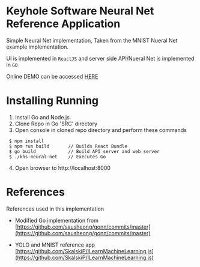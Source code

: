 # Keyhole Software Neural Net Reference Application
Simple Neural Net implementation, Taken from the MNIST Nueral Net example implementation. 

UI is implemented in `ReactJS` and server side API/Nueral Net is implemented in `GO` 

Online DEMO can be accessed [HERE](https://khs-neural-net.herokuapp.com)






# Installing Running 

1. Install Go and Node.js
2. Clone Repo in Go 'SRC' directory 
3. Open console in cloned repo directory and perform these commands 

```
 $ npm install
 $ npm run build       // Builds React Bundle 
 $ go build            // Build API server and web server
 $ ./khs-neural-net    // Executes Go 
```

4. Open browser to http://localhost:8000



# References 

References used in this implementation

* Modified Go implementation from [https://github.com/sausheong/gonn/commits/master](https://github.com/sausheong/gonn/commits/master)

* YOLO and MNIST reference app [https://github.com/SkalskiP/ILearnMachineLearning.js](https://github.com/SkalskiP/ILearnMachineLearning.js)

